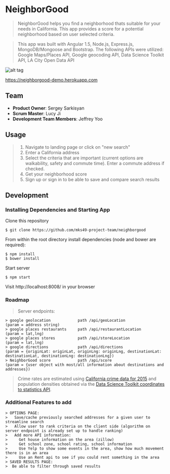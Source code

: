 # NeighborGood

>NeighborGood helps you find a neighborhood thats suitable for your needs in California. This app provides a score for a potential neighborhood based on user selected criteria.

>This app was built with Angular 1.5, Node.js, Express.js, MongoDB/Mongoose and Bootstrap. The following APIs were utilized: Google Maps/Places API, Google geocoding API, Data Science Toolkit API, LA City Open Data API

![alt tag](/../screenshots/neighborgood.gif)

https://neighborgood-demo.herokuapp.com

## Team

  - __Product Owner__: Sergey Sarkisyan
  - __Scrum Master__: Lucy Ji
  - __Development Team Members__: Jeffrey Yoo

## Usage

> 1. Navigate to landing page or click  on "new search"
> 2. Enter a California address
> 3. Select the criteria that are important (current options are walkability, safety and commute time). Enter a commute address if checked.
> 4. Get your neighborhood score
> 5. Sign up or sign in to be able to save and compare search results

## Development

### Installing Dependencies and Starting App

Clone this repository
```
$ git clone https://github.com/mks49-project-team/neighborgood

```
From within the root directory install dependencies (node and bower are required):
```
$ npm install
$ bower install
```
Start server
```
$ npm start
```
Visit http://localhost:8008/ in your browser

### Roadmap

> Server endpoints:
```
> google geolocation            path /api/geoLocation            (param = address string)
> google places restaurants     path /api/restaurantLocation     (param = lat,lng)
> google places stores          path /api/storeLocation          (param = lat,lng)
> google directions             path /api/directions             (param = {originLat: originLat, originLng: originLng, destinationLat: destinationLat, destinationLng: destinationLng})
> NeighborGood score            path /api/score                  (param = {user object with most/all information about destinations and addresses})
```
> Crime rates are estimated using [California crime data for 2015](https://data.lacity.org/A-Safe-City/Crimes-2012-2015/s9rj-h3s6) and population densities obtained via the [Data Science Toolkit coordinates to statistics API](http://www.datasciencetoolkit.org/coordinates2statistics).


### Additional Features to add
```
> OPTIONS PAGE: 
>   Save/cache previously searched addresses for a given user to streamline search
>   Allow user to rank criteria on the client side (algorithm on server endpoint is already set up to handle ranking)
>   Add more API information:
>     Get house information on the area (zillow)
>     Get school zone, school rating, school information
>     Use Yelp to show some events in the area, show how much movement there is in an area
>     Use an Rent api to see if you could rent something in the area
> SAVED RESULTS PAGE:
>  Be able to filter through saved results

```
